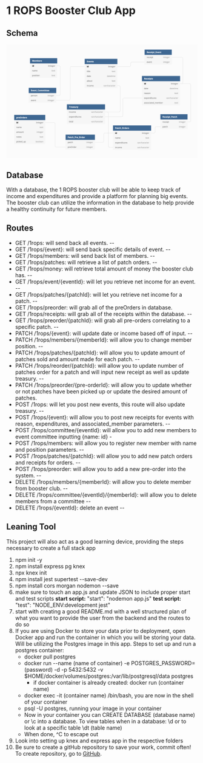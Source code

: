 # 1 ROPS Booster Club App

## Schema
![Schema Image](./data/schema.png)

## Database
With a database, the 1 ROPS booster club will be able to keep track of income and expenditures and provide a platform for planning big events. The booster club can utilize the information in the database to help provide a healthy continuity for future members.

## Routes
* GET /1rops: will send back all events. --
* GET /1rops/{event}: will send back specific details of event. --
* GET /1rops/members: will send back list of members. --
* GET /1rops/patches: will retrieve a list of patch orders. --
* GET /1rops/money: will retrieve total amount of money the booster club has. --
* GET /1rops/event/{eventId}: will let you retrieve net income for an event. --
* GET /1rops/patches/{patchId}: will let you retrieve net income for a patch. --
* GET /1rops/preorder: will grab all of the preOrders in database.
* GET /1rops/receipts: will grab all of the receipts within the database. --
* GET /1rops/preorder/{patchId}: will grab all pre-orders correlating to a specific patch. --
* PATCH /1rops/{event}: will update date or income based off of input. --
* PATCH /1rops/members/{memberId}: will allow you to change member position. --
* PATCH /1rops/patches/{patchId}: will allow you to update amount of patches sold and amount made for each patch. --
* PATCH /1rops/reorder/{patchId}: will allow you to update number of patches order for a patch and will input new receipt as well as update treasury. --
* PATCH /1rops/preorder/{pre-orderId}: will allow you to update whether or not patches have been picked up or update the desired amount of patches.
* POST /1rops: will let you post new events, this route will also update treasury. --
* POST /1rops/{event}: will allow you to post new receipts for events with reason, expenditures, and associated_member parameters. --
* POST /1rops/committee/{eventId}: will allow you to add new members to event committee inputting {name: id} -
* POST /1rops/members: will allow you to register new member with name and position parameters. --
* POST /1rops/patches/{patchId}: will allow you to add new patch orders and receipts for orders. --
* POST /1rops/preorder: will allow you to add a new pre-order into the system. --
* DELETE /1rops/members/{memberId}: will allow you to delete member from booster club. --
* DELETE /1rops/committee/{eventId}/{memberId}: will allow you to delete members from a committee --
* DELETE /1rops/{eventId}: delete an event --

## Leaning Tool
This project will also act as a good learning device, providing the steps necessary to create a full stack app
1. npm init -y
2. npm install express pg knex
3. npx knex init
4. npm install jest supertest --save-dev
5. npm install cors morgan nodemon --save
6. make sure to touch an app.js and update JSON to include proper start and test scripts **start script:** "start": "nodemon app.js" **test script:** "test": "NODE_ENV:development jest"
7. start with creating a good README.md with a well structured plan of what you want to provide the user from the backend and the routes to do so
8. If you are using Docker to store your data prior to deployment, open Docker app and run the container in which you will be storing your data. Will be utilizing the Postgres image in this app. Steps to set up and run a postgres container:
    * docker pull postgres
    * docker run --name (name of container) -e POSTGRES_PASSWORD=(password) -d -p 5432:5432 -v $HOME/docker/volumes/postgres:/var/lib/postgresql/data postgres
        * if docker container is already created: docker run (container name)
    * docker exec -it (container name) /bin/bash, you are now in the shell of your container
    * psql -U postgres, running your image in your container
    * Now in your container you can CREATE DATABASE (database name) or \c into a database. To view tables when in a database: \d or to look at a specific table \dt (table name)
    * When done, ^C to escape out
9. Look into setting up knex and express app in the respective folders
10. Be sure to create a gitHub repository to save your work, commit often! To create repository, go to [GitHub]('https://github.com').